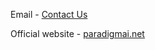 Email - [Contact Us](mailto:paradigmdev23@gmail.com)

Official website - [paradigmai.net](https://www.paradigmai.net)